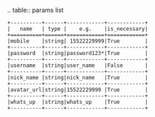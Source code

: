 .. table:: params list

    +----------+------+------------+------------+
    |   name   | type |    e.g.    |is_necessary|
    +==========+======+============+============+
    |mobile    |string| 15522229999|True        |
    +----------+------+------------+------------+
    |password  |string|password123*|True        |
    +----------+------+------------+------------+
    |username  |string|user_name   |False       |
    +----------+------+------------+------------+
    |nick_name |string|nick_name   |True        |
    +----------+------+------------+------------+
    |avatar_url|string|15522229999 |True        |
    +----------+------+------------+------------+
    |whats_up  |string|whats_up    |True        |
    +----------+------+------------+------------+
